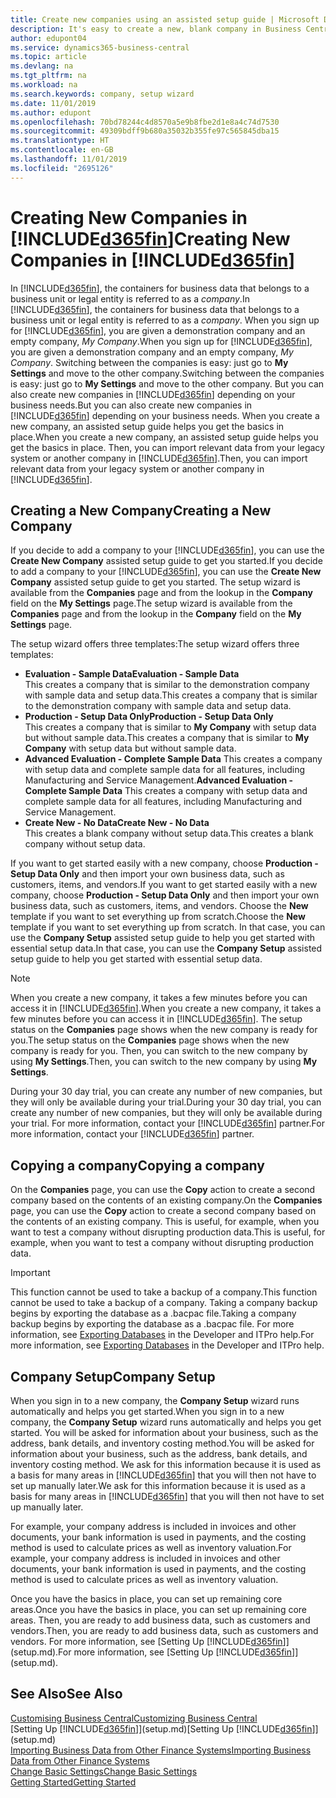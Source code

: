```yaml
---
title: Create new companies using an assisted setup guide | Microsoft Docs
description: It's easy to create a new, blank company in Business Central. An assisted setup guide helps you through the steps, and you can import your existing business data.
author: edupont04
ms.service: dynamics365-business-central
ms.topic: article
ms.devlang: na
ms.tgt_pltfrm: na
ms.workload: na
ms.search.keywords: company, setup wizard
ms.date: 11/01/2019
ms.author: edupont
ms.openlocfilehash: 70bd78244c4d8570a5e9b8fbe2d1e8a4c74d7530
ms.sourcegitcommit: 49309bdff9b680a35032b355fe97c565845dba15
ms.translationtype: HT
ms.contentlocale: en-GB
ms.lasthandoff: 11/01/2019
ms.locfileid: "2695126"
---
```

# <a name="creating-new-companies-in-included365finincludesd365fin_mdmd"></a><span data-ttu-id="2fdce-104">Creating New Companies in [!INCLUDE[d365fin](includes/d365fin_md.md)]</span><span class="sxs-lookup"><span data-stu-id="2fdce-104">Creating New Companies in [!INCLUDE[d365fin](includes/d365fin_md.md)]</span></span>
<span data-ttu-id="2fdce-105">In [!INCLUDE[d365fin](includes/d365fin_md.md)], the containers for business data that belongs to a business unit or legal entity is referred to as a *company*.</span><span class="sxs-lookup"><span data-stu-id="2fdce-105">In [!INCLUDE[d365fin](includes/d365fin_md.md)], the containers for business data that belongs to a business unit or legal entity is referred to as a *company*.</span></span> <span data-ttu-id="2fdce-106">When you sign up for [!INCLUDE[d365fin](includes/d365fin_md.md)], you are given a demonstration company and an empty company, *My Company*.</span><span class="sxs-lookup"><span data-stu-id="2fdce-106">When you sign up for [!INCLUDE[d365fin](includes/d365fin_md.md)], you are given a demonstration company and an empty company, *My Company*.</span></span> <span data-ttu-id="2fdce-107">Switching between the companies is easy: just go to **My Settings** and move to the other company.</span><span class="sxs-lookup"><span data-stu-id="2fdce-107">Switching between the companies is easy: just go to **My Settings** and move to the other company.</span></span> <span data-ttu-id="2fdce-108">But you can also create new companies in [!INCLUDE[d365fin](includes/d365fin_md.md)] depending on your business needs.</span><span class="sxs-lookup"><span data-stu-id="2fdce-108">But you can also create new companies in [!INCLUDE[d365fin](includes/d365fin_md.md)] depending on your business needs.</span></span> <span data-ttu-id="2fdce-109">When you create a new company, an assisted setup guide helps you get the basics in place.</span><span class="sxs-lookup"><span data-stu-id="2fdce-109">When you create a new company, an assisted setup guide helps you get the basics in place.</span></span> <span data-ttu-id="2fdce-110">Then, you can import relevant data from your legacy system or another company in [!INCLUDE[d365fin](includes/d365fin_md.md)].</span><span class="sxs-lookup"><span data-stu-id="2fdce-110">Then, you can import relevant data from your legacy system or another company in [!INCLUDE[d365fin](includes/d365fin_md.md)].</span></span>  

## <a name="creating-a-new-company"></a><span data-ttu-id="2fdce-111">Creating a New Company</span><span class="sxs-lookup"><span data-stu-id="2fdce-111">Creating a New Company</span></span>
<span data-ttu-id="2fdce-112">If you decide to add a company to your [!INCLUDE[d365fin](includes/d365fin_md.md)], you can use the **Create New Company** assisted setup guide to get you started.</span><span class="sxs-lookup"><span data-stu-id="2fdce-112">If you decide to add a company to your [!INCLUDE[d365fin](includes/d365fin_md.md)], you can use the **Create New Company** assisted setup guide to get you started.</span></span> <span data-ttu-id="2fdce-113">The setup wizard is available from the **Companies** page and from the lookup in the **Company** field on the **My Settings** page.</span><span class="sxs-lookup"><span data-stu-id="2fdce-113">The setup wizard is available from the **Companies** page and from the lookup in the **Company** field on the **My Settings** page.</span></span>  

<span data-ttu-id="2fdce-114">The setup wizard offers three templates:</span><span class="sxs-lookup"><span data-stu-id="2fdce-114">The setup wizard offers three templates:</span></span>

-   <span data-ttu-id="2fdce-115">**Evaluation - Sample Data**</span><span class="sxs-lookup"><span data-stu-id="2fdce-115">**Evaluation - Sample Data**</span></span>  
    <span data-ttu-id="2fdce-116">This creates a company that is similar to the demonstration company with sample data and setup data.</span><span class="sxs-lookup"><span data-stu-id="2fdce-116">This creates a company that is similar to the demonstration company with sample data and setup data.</span></span>  
-   <span data-ttu-id="2fdce-117">**Production - Setup Data Only**</span><span class="sxs-lookup"><span data-stu-id="2fdce-117">**Production - Setup Data Only**</span></span>  
    <span data-ttu-id="2fdce-118">This creates a company that is similar to **My Company** with setup data but without sample data.</span><span class="sxs-lookup"><span data-stu-id="2fdce-118">This creates a company that is similar to **My Company** with setup data but without sample data.</span></span>
-   <span data-ttu-id="2fdce-119">**Advanced Evaluation - Complete Sample Data** This creates a company with setup data and complete sample data for all features, including Manufacturing and Service Management.</span><span class="sxs-lookup"><span data-stu-id="2fdce-119">**Advanced Evaluation - Complete Sample Data** This creates a company with setup data and complete sample data for all features, including Manufacturing and Service Management.</span></span>
-   <span data-ttu-id="2fdce-120">**Create New - No Data**</span><span class="sxs-lookup"><span data-stu-id="2fdce-120">**Create New - No Data**</span></span>  
    <span data-ttu-id="2fdce-121">This creates a blank company without setup data.</span><span class="sxs-lookup"><span data-stu-id="2fdce-121">This creates a blank company without setup data.</span></span>  

<span data-ttu-id="2fdce-122">If you want to get started easily with a new company, choose **Production - Setup Data Only** and then import your own business data, such as customers, items, and vendors.</span><span class="sxs-lookup"><span data-stu-id="2fdce-122">If you want to get started easily with a new company, choose **Production - Setup Data Only** and then import your own business data, such as customers, items, and vendors.</span></span> <span data-ttu-id="2fdce-123">Choose the **New** template if you want to set everything up from scratch.</span><span class="sxs-lookup"><span data-stu-id="2fdce-123">Choose the **New** template if you want to set everything up from scratch.</span></span> <span data-ttu-id="2fdce-124">In that case, you can use the **Company Setup** assisted setup guide to help you get started with essential setup data.</span><span class="sxs-lookup"><span data-stu-id="2fdce-124">In that case, you can use the **Company Setup** assisted setup guide to help you get started with essential setup data.</span></span>  

> [!NOTE]  
>   <span data-ttu-id="2fdce-125">When you create a new company, it takes a few minutes before you can access it in [!INCLUDE[d365fin](includes/d365fin_md.md)].</span><span class="sxs-lookup"><span data-stu-id="2fdce-125">When you create a new company, it takes a few minutes before you can access it in [!INCLUDE[d365fin](includes/d365fin_md.md)].</span></span> <span data-ttu-id="2fdce-126">The setup status on the **Companies** page shows when the new company is ready for you.</span><span class="sxs-lookup"><span data-stu-id="2fdce-126">The setup status on the **Companies** page shows when the new company is ready for you.</span></span> <span data-ttu-id="2fdce-127">Then, you can switch to the new company by using **My Settings**.</span><span class="sxs-lookup"><span data-stu-id="2fdce-127">Then, you can switch to the new company by using **My Settings**.</span></span>  

<span data-ttu-id="2fdce-128">During your 30 day trial, you can create any number of new companies, but they will only be available during your trial.</span><span class="sxs-lookup"><span data-stu-id="2fdce-128">During your 30 day trial, you can create any number of new companies, but they will only be available during your trial.</span></span> <span data-ttu-id="2fdce-129">For more information, contact your [!INCLUDE[d365fin](includes/d365fin_md.md)] partner.</span><span class="sxs-lookup"><span data-stu-id="2fdce-129">For more information, contact your [!INCLUDE[d365fin](includes/d365fin_md.md)] partner.</span></span>  

## <a name="copying-a-company"></a><span data-ttu-id="2fdce-130">Copying a company</span><span class="sxs-lookup"><span data-stu-id="2fdce-130">Copying a company</span></span>
<span data-ttu-id="2fdce-131">On the **Companies** page, you can use the **Copy** action to create a second company based on the contents of an existing company.</span><span class="sxs-lookup"><span data-stu-id="2fdce-131">On the **Companies** page, you can use the **Copy** action to create a second company based on the contents of an existing company.</span></span> <span data-ttu-id="2fdce-132">This is useful, for example, when you want to test a company without disrupting production data.</span><span class="sxs-lookup"><span data-stu-id="2fdce-132">This is useful, for example, when you want to test a company without disrupting production data.</span></span>

> [!Important]
> <span data-ttu-id="2fdce-133">This function cannot be used to take a backup of a company.</span><span class="sxs-lookup"><span data-stu-id="2fdce-133">This function cannot be used to take a backup of a company.</span></span> <span data-ttu-id="2fdce-134">Taking a company backup begins by exporting the database as a .bacpac file.</span><span class="sxs-lookup"><span data-stu-id="2fdce-134">Taking a company backup begins by exporting the database as a .bacpac file.</span></span> <span data-ttu-id="2fdce-135">For more information, see [Exporting Databases](/dynamics365/business-central/dev-itpro/administration/tenant-admin-center-database-export) in the Developer and ITPro help.</span><span class="sxs-lookup"><span data-stu-id="2fdce-135">For more information, see [Exporting Databases](/dynamics365/business-central/dev-itpro/administration/tenant-admin-center-database-export) in the Developer and ITPro help.</span></span>

## <a name="company-setup"></a><span data-ttu-id="2fdce-136">Company Setup</span><span class="sxs-lookup"><span data-stu-id="2fdce-136">Company Setup</span></span>
<span data-ttu-id="2fdce-137">When you sign in to a new company, the **Company Setup** wizard runs automatically and helps you get started.</span><span class="sxs-lookup"><span data-stu-id="2fdce-137">When you sign in to a new company, the **Company Setup** wizard runs automatically and helps you get started.</span></span> <span data-ttu-id="2fdce-138">You will be asked for information about your business, such as the address, bank details, and inventory costing method.</span><span class="sxs-lookup"><span data-stu-id="2fdce-138">You will be asked for information about your business, such as the address, bank details, and inventory costing method.</span></span> <span data-ttu-id="2fdce-139">We ask for this information because it is used as a basis for many areas in [!INCLUDE[d365fin](includes/d365fin_md.md)] that you will then not have to set up manually later.</span><span class="sxs-lookup"><span data-stu-id="2fdce-139">We ask for this information because it is used as a basis for many areas in [!INCLUDE[d365fin](includes/d365fin_md.md)] that you will then not have to set up manually later.</span></span>  

<span data-ttu-id="2fdce-140">For example, your company address is included in invoices and other documents, your bank information is used in payments, and the costing method is used to calculate prices as well as inventory valuation.</span><span class="sxs-lookup"><span data-stu-id="2fdce-140">For example, your company address is included in invoices and other documents, your bank information is used in payments, and the costing method is used to calculate prices as well as inventory valuation.</span></span>  

<span data-ttu-id="2fdce-141">Once you have the basics in place, you can set up remaining core areas.</span><span class="sxs-lookup"><span data-stu-id="2fdce-141">Once you have the basics in place, you can set up remaining core areas.</span></span> <span data-ttu-id="2fdce-142">Then, you are ready to add business data, such as customers and vendors.</span><span class="sxs-lookup"><span data-stu-id="2fdce-142">Then, you are ready to add business data, such as customers and vendors.</span></span> <span data-ttu-id="2fdce-143">For more information, see [Setting Up [!INCLUDE[d365fin](includes/d365fin_md.md)]](setup.md).</span><span class="sxs-lookup"><span data-stu-id="2fdce-143">For more information, see [Setting Up [!INCLUDE[d365fin](includes/d365fin_md.md)]](setup.md).</span></span>  

## <a name="see-also"></a><span data-ttu-id="2fdce-144">See Also</span><span class="sxs-lookup"><span data-stu-id="2fdce-144">See Also</span></span>
[<span data-ttu-id="2fdce-145">Customising Business Central</span><span class="sxs-lookup"><span data-stu-id="2fdce-145">Customizing Business Central</span></span>](ui-customizing-overview.md)  
<span data-ttu-id="2fdce-146">[Setting Up [!INCLUDE[d365fin](includes/d365fin_md.md)]](setup.md)</span><span class="sxs-lookup"><span data-stu-id="2fdce-146">[Setting Up [!INCLUDE[d365fin](includes/d365fin_md.md)]](setup.md)</span></span>  
[<span data-ttu-id="2fdce-147">Importing Business Data from Other Finance Systems</span><span class="sxs-lookup"><span data-stu-id="2fdce-147">Importing Business Data from Other Finance Systems</span></span>](across-import-data-configuration-packages.md)  
[<span data-ttu-id="2fdce-148">Change Basic Settings</span><span class="sxs-lookup"><span data-stu-id="2fdce-148">Change Basic Settings</span></span>](ui-change-basic-settings.md)  
[<span data-ttu-id="2fdce-149">Getting Started</span><span class="sxs-lookup"><span data-stu-id="2fdce-149">Getting Started</span></span>](product-get-started.md)  
